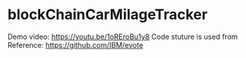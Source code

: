 # blockChainCarMilageTracker
Demo video: https://youtu.be/1oREroBu1y8
Code stuture is used from Reference: https://github.com/IBM/evote
